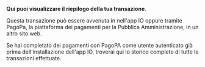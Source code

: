 **Qui puoi visualizzare il riepilogo della tua transazione**. 

Questa transazione può essere avvenuta in nell'app IO oppure tramite PagoPa, la piattaforma dei pagamenti per la Pubblica Amministrazione, in un altro sito web. 

Se hai completato dei pagamenti con PagoPA come utente autenticato già prima dell'installazione dell'app IO, troverai qui lo storico completo di tutte le transazioni effettuate.
